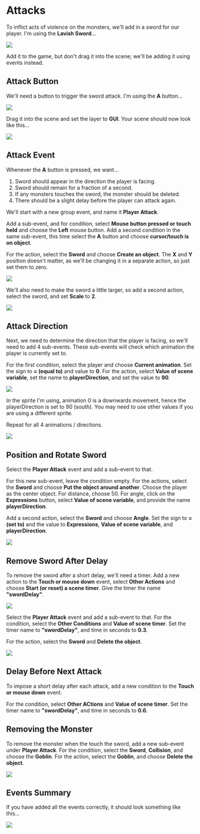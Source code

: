 # Attacks

To inflict acts of violence on the monsters, we'll add in a sword for our player.
I'm using the **Lavish Sword**...

![](images/sword.png)

Add it to the game, but don't drag it into the scene; we'll be adding it using events instead.

## Attack Button

We'll need a button to trigger the sword attack.
I'm using the **A** button...

![](images/aButton.png)

Drag it into the scene and set the layer to **GUI**.
Your scene should now look like this...

![](images/aButtonAdded.png)

## Attack Event

Whenever the **A** button is pressed, we want...

1. Sword should appear in the direction the player is facing.
2. Sword should remain for a fraction of a second.
3. If any monsters touches the sword, the monster should be deleted.
4. There should be a slight delay before the player can attack again.

We'll start with a new group event, and name it **Player Attack**.

Add a sub-event, and for condition, select **Mouse button pressed or touch held** and choose the **Left** mouse button.
Add a second condition in the same sub-event, this time select the **A** button and choose **cursor/touch is on object**.

For the action, select the **Sword** and choose **Create an object**.
The **X** and **Y** position doesn't matter, as we'll be changing it in a separate action, so just set them to zero.

![](images/swordEvent1.png)

We'll also need to make the sword a little larger, so add a second action, select the sword, and set **Scale** to **2**.

![](images/swordEvent2.png)

## Attack Direction

Next, we need to determine the direction that the player is facing, so we'll need to add 4 sub-events.
These sub-events will check which animation the player is currently set to.

For the first condition, select the player and choose **Current animation**.
Set the sign to **= (equal to)** and value to **0**.
For the action, select **Value of scene variable**, set the name to **playerDirection**, and set the value to **90**.

![](images/swordEvent3.png)

<div class="tip">
In the sprite I'm using, animation 0 is a downwards movement, hence the playerDirection is set to 90 (south).
You may need to use other values if you are using a different sprite.
</div>

Repeat for all 4 animations / directions.

![](images/swordEvent4.png)

## Position and Rotate Sword

Select the **Player Attack** event and add a sub-event to that.

For this new sub-event, leave the condition empty.
For the actions, select the **Sword** and choose **Put the object around another**.
Choose the player as the center object.
For distance, choose 50.
For angle, click on the **Expressions** button, select **Value of scene variable**, and provide the name **playerDirection**.

Add a second action, select the **Sword** and choose **Angle**.
Set the sign to **= (set to)** and the value to **Expressions**, **Value of scene variable**, and **playerDirection**.

![](images/swordEvent5.png)

## Remove Sword After Delay

To remove the sword after a short delay, we'll need a timer.
Add a new action to the **Touch or mouse down** event, select **Other Actions** and choose **Start (or reset) a scene timer**.
Give the timer the name **"swordDelay"**.

![](images/swordEvent6.png)

Select the **Player Attack** event and add a sub-event to that.
For the condition, select the **Other Conditions** and **Value of scene timer**.
Set the timer name to **"swordDelay"**, and time in seconds to **0.3**.

For the action, select the **Sword** and **Delete the object**.

![](images/swordEvent7.png)

## Delay Before Next Attack

To impose a short delay after each attack, add a new condition to the **Touch or mouse down** event.

For the condition, select **Other ACtions** and **Value of scene timer**.
Set the timer name to **"swordDelay"**, and time in seconds to **0.6**.

## Removing the Monster

To remove the monster when the touch the sword, add a new sub-event under **Player Attack**.
For the condition, select the **Sword**, **Collision**, and choose the **Goblin**.
For the action, select the **Goblin**, and choose **Delete the object**.

![](images/swordEvent8.png)

## Events Summary

If you have added all the events correctly, it should look something like this...

![](images/swordEventsComplete.png)
